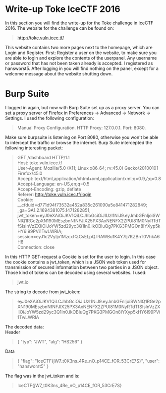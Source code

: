 # Write-up Toke IceCTF 2016

In this section you will find the write-up for the Toke challenge in IceCTF 2016. The website for the challenge can be found on:
> http://toke.vuln.icec.tf/

This website contains two more pages next to the homepage, which are Login and Register. First: Register a user on the website, to make sure you are able to login and explore the contents of the userpanel.
Any username or password that has not been taken already is accepted. I registered as hansworst5.
After logging in you will find nothing on the panel, except for a welcome message about the website shutting down.

# Burp Suite

I logged in again, but now with Burp Suite set up as a proxy server. You can set a proxy server of Firefox in Preferences -> Advanced -> Network -> Settings. I used the following configuration:
> Manual Proxy Configuration. HTTP Proxy: 127.0.0.1. Port: 8080.

Make sure burpsuite is listening on Port 8080, otherwise you won't be able to intercept the traffic or browse the internet. Burp Suite intercepted the following interesting packet:

>GET /dashboard HTTP/1.1 <br/>
>Host: toke.vuln.icec.tf <br/>
User-Agent: Mozilla/5.0 (X11; Linux x86_64; rv:45.0) Gecko/20100101 Firefox/45.0 <br/>
Accept: text/html,application/xhtml+xml,application/xml;q=0.9,*/*;q=0.8 <br/>
Accept-Language: en-US,en;q=0.5 <br/>
Accept-Encoding: gzip, deflate <br/>
Referer: http://toke.vuln.icec.tf/login <br/>
Cookie: __cfduid=d771d94f73532a452a835c261090a5e841471282849; _ga=GA1.2.1694381075.1471282851; jwt_token=eyJ0eXAiOiJKV1QiLCJhbGciOiJIUzI1NiJ9.eyJmbGFnIjoiSWNlQ1RGe2pXN190MEszbnNfNFJlX25PX3AxNENFX2ZPUl81M0NyRTdTfSIsInVzZXIiOiJoYW5zd29yc3Q1In0.ikOBIuQg7PKG3PMGOn8IYXyp5kHY6I99PVi1TwLWRIA; session=eyJ1c2VyIjo1MzcxfQ.CsELpQ.lRAWBu1K4Y7lj7KZBnT0VhkA6H8 <br/>
Connection: close <br/>

In this HTTP GET-request a Cookie is set for the user to login. In this case the cookie contains a jwt_token, which is a JSON web token used for transmission of secured information between two parties in a JSON object.
Those kind of tokens can be decoded using several websites. I used:
> jwt.io

The string to decode from jwt_token:
> eyJ0eXAiOiJKV1QiLCJhbGciOiJIUzI1NiJ9.eyJmbGFnIjoiSWNlQ1RGe2pXN190MEszbnNfNFJlX25PX3AxNENFX2ZPUl81M0NyRTdTfSIsInVzZXIiOiJoYW5zd29yc3Q1In0.ikOBIuQg7PKG3PMGOn8IYXyp5kHY6I99PVi1TwLWRIA

The decoded data: <br/>
Header
> {
>  "typ": "JWT",
>  "alg": "HS256"
>}

Data
> {
>  "flag": "IceCTF{jW7_t0K3ns_4Re_nO_p14CE_fOR_53CrE7S}",
>  "user": "hansworst5"
> }

The flag was in the jwt_token and is:
> IceCTF{jW7_t0K3ns_4Re_nO_p14CE_fOR_53CrE7S}
